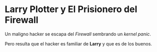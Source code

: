 # Larry Plotter y El Prisionero del Firewall

Un maligno hacker se escapa del *Firewall* sembrando un *kernel panic*.

Pero resulta que el hacker es familiar de **Larry** y que es de los buenos.
